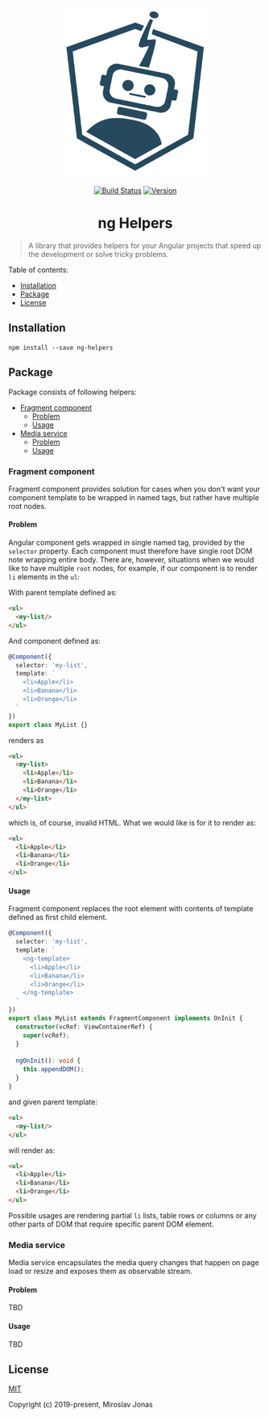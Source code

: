 <p align="center"><img width="300" src="https://raw.githubusercontent.com/meeroslav/ng-helpers/master/.assets/nghelper.png" alt="Ng Helpers logo"></p>

<p align="center">
  <a href="https://circleci.com/gh/meeroslav/ng-helpers/tree/master"><img src="https://circleci.com/gh/meeroslav/ng-helpers/tree/master.svg?style=svg" alt="Build Status"></a>
  <a href="https://www.npmjs.com/package/ng-helpers"><img src="https://img.shields.io/npm/v/ng-helpers.svg?sanitize=true" alt="Version"></a>
  <!--<a href="https://www.npmjs.com/package/ng-helpers"><img src="https://img.shields.io/npm/l/ng-helpers.svg?sanitize=true" alt="License"></a>-->
</p>

<h1 align="center">ng Helpers</h2>

> A library that provides helpers for your Angular projects that speed up the development or solve tricky problems.

Table of contents:
- [Installation](#installation)
- [Package](#package)
- [License](#license)

## Installation
```
npm install --save ng-helpers
```

## Package
Package consists of following helpers:
- [Fragment component](#fragment-component)
  - [Problem](#problem)
  - [Usage](#usage)
- [Media service](#media-service)
  - [Problem](#problem-1)
  - [Usage](#usage-1)

### Fragment component

Fragment component provides solution for cases when you don't want your component template to be wrapped in named tags, but rather have multiple root nodes.

#### Problem

Angular component gets wrapped in single named tag, provided by the `selector` property. Each component must therefore have single root DOM note wrapping entire body.
There are, however, situations when we would like to have multiple `root` nodes, for example, if our component is to render `li` elements in the `ul`:

With parent template defined as:
```html
<ul>
  <my-list/>
</ul>
```

And component defined as:
```typescript
@Component({
  selector: 'my-list',
  template: `
    <li>Apple</li>
    <li>Banana</li>
    <li>Orange</li>
  `
})
export class MyList {}
```

renders as
```html
<ul>
  <my-list>
    <li>Apple</li>
    <li>Banana</li>
    <li>Orange</li>
  </my-list>
</ul>
```

which is, of course, invalid HTML. What we would like is for it to render as:
```html
<ul>
  <li>Apple</li>
  <li>Banana</li>
  <li>Orange</li>
</ul>
```

#### Usage

Fragment component replaces the root element with contents of template defined as first child element.

```typescript
@Component({
  selector: 'my-list',
  template: `
    <ng-template>
      <li>Apple</li>
      <li>Banana</li>
      <li>Orange</li>
    </ng-template>
  `
})
export class MyList extends FragmentComponent implements OnInit {
  constructor(vcRef: ViewContainerRef) {
    super(vcRef);
  }

  ngOnInit(): void {
    this.appendDOM();
  }
}
```

and given parent template:
```html
<ul>
  <my-list/>
</ul>
```

will render as:
```html
<ul>
  <li>Apple</li>
  <li>Banana</li>
  <li>Orange</li>
</ul>
```

Possible usages are rendering partial `li` lists, table rows or columns or any other parts of DOM that require specific parent DOM element.

### Media service

Media service encapsulates the media query changes that happen on page load or resize and exposes them as observable stream.

#### Problem
TBD

#### Usage
TBD

## License

[MIT](http://opensource.org/licenses/MIT)

Copyright (c) 2019-present, Miroslav Jonas

